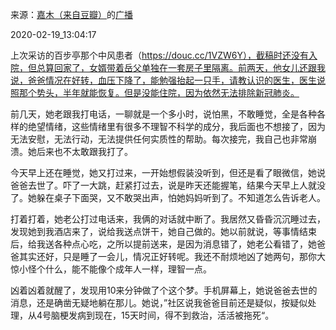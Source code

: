 来源：[嘉木（来自豆瓣）](https://www.douban.com/people/gowiththesyn/)的[广播](https://www.douban.com/people/gowiththesyn/status/2820531609/)


2020-02-19_13:04:17


上次采访的百步亭那个中风患者（https://douc.cc/1VZW6Y），截稿时还没有入院，但总算回家了，女婿带着岳父单独在一套房子里隔离。前两天，他女儿还跟我说，爸爸情况在好转，血压下降了，能勉强抬起一只手，请教认识的医生，医生说照那个势头，半年就能恢复。但是没能住院，因为依然无法排除新冠肺炎。

前几天，她老跟我打电话，一聊就是一个多小时，说怕黑，不敢睡觉，全是各种各样的绝望情绪，这些情绪里有很多不理智不科学的成分，我后面也不想接了，因为无法安慰，无法行动，无法提供任何实质性的帮助。每次接完，我自己也非常崩溃。她后来也不太敢跟我打了。

今天早上还在睡觉，她又打过来，一开始想假装没听到，但还是看了眼微信，她说爸爸去世了。吓了一大跳，赶紧打过去，说是昨天还能握笔，结果今天早上人就没了。她躲在桌子下面哭，又不敢哭出声，怕她妈妈听到了。不知道怎么告诉老人。

打着打着，她老公打过电话来，我俩的对话就中断了。我居然又昏昏沉沉睡过去，发现她到我酒店来了，说给我送点饼干，她自己做的。她以前就说，等事情结束后，给我送各种点心吃，之所以提前送来，是因为消息错了，她老公看错了，她爸爸其实还好，只是睡了一会儿，情况正好转呢。我还不耐烦地凶了她两句，那你大惊小怪个什么，能不能像个成年人一样，理智一点。

凶着凶着就醒了，发现用10来分钟做了个这个梦。手机屏幕上，她说爸爸去世的消息，还是确凿无疑地躺在那儿。她说，”社区说我爸爸目前还是疑似，按疑似处理，从4号脑梗发病到现在，15天时间，得不到救治，活活被拖死“。
